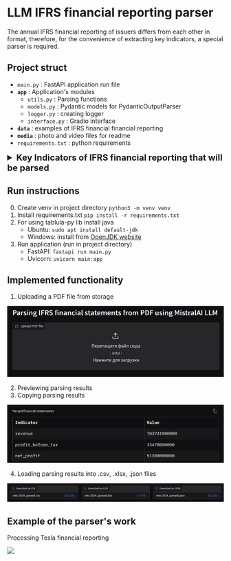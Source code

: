 # LLM IFRS financial reporting parser
The annual IFRS financial reporting of issuers differs from each other in format, therefore, for the convenience of extracting key indicators, a special parser is required.

## Project struct
- `main.py` : FastAPI application run file
- **`app`** : Application's modules
    - `utils.py` : Parsing functions
    - `models.py` : Pydantic models for PydanticOutputParser
    - `logger.py` : creating logger
    - `interface.py` : Gradio interface
- **`data`** : examples of IFRS financial financial reporting
- **`media`** : photo and video files for readme
- `requirements.txt` : python requirements

<details>
<summary style="font-size: 20px;"><b>Key Indicators of IFRS financial reporting that will be parsed</b></summary>

Financial reporting under International Financial Reporting Standards (IFRS) includes several key indicators that help assess a company's financial position and performance. Here are the main ones:

### 1. Revenue (Выручка)
Revenue represents the total income generated from the sale of goods or services before any expenses are deducted. Under IFRS, revenue recognition is based on the transfer of control of goods or services to customers, which can occur at a point in time or over time.

### 2. Profit Before Tax (Прибыль до налогообложения)
Profit before tax (PBT) is the income earned by a company before deducting income tax expenses. It is calculated by subtracting all operating expenses, interest, and other non-operating expenses from total revenue. PBT provides insight into a company's operational efficiency and profitability.

### 3. Net Profit (Чистая прибыль)
Net profit, also known as net income or net earnings, is the amount of money that remains after all expenses, including taxes, have been deducted from total revenue. It is a key indicator of a company's profitability and is often used to assess overall financial health.

### 4. Assets (Активы)
Assets are resources owned by a company that are expected to provide future economic benefits. Under IFRS, assets are classified into current (expected to be converted into cash or used within one year) and non-current (long-term assets). Examples include cash, inventory, property, and equipment.

### 5. Liabilities (Обязательства)
Liabilities are obligations that a company owes to external parties, which are expected to be settled in the future. Similar to assets, liabilities are classified as current (due within one year) and non-current (long-term). Examples include loans, accounts payable, and accrued expenses.

### 6. Equity (Капитал)
Equity represents the residual interest in the assets of a company after deducting liabilities. It reflects the ownership interest of shareholders and includes items such as common stock, retained earnings, and additional paid-in capital. Equity is a crucial measure of a company's financial stability.

### 7. Current Liquidity Ratio (Текущий ликвидный коэффициент)
The current liquidity ratio, or current ratio, is a financial metric that measures a company's ability to pay its short-term obligations with its short-term assets. It is calculated by dividing current assets by current liabilities. A ratio above 1 indicates that the company has more current assets than current liabilities.

### 8. Debt to Assets Ratio (Коэффициент задолженности к активам)
The debt to assets ratio is a financial leverage ratio that indicates the proportion of a company's assets that are financed by debt. It is calculated by dividing total liabilities by total assets. A higher ratio suggests greater financial risk, as it indicates a higher reliance on borrowed funds.

### 9. Return on Assets (ROA) (Рентабельность активов)
Return on assets is a profitability ratio that measures how effectively a company uses its assets to generate profit. It is calculated by dividing net profit by total assets. A higher ROA indicates more efficient use of assets in generating earnings.

### 10. Return on Equity (ROE) (Рентабельность собственного капитала)
Return on equity is a measure of a company's profitability relative to shareholders' equity. It is calculated by dividing net profit by average shareholders' equity. A higher ROE indicates that the company is effectively using equity financing to generate profits.

### 11. Cash Flows (Денежные потоки)
Cash flows refer to the movement of cash into and out of a business. Under IFRS, cash flows are categorized into three activities: operating, investing, and financing. Analyzing cash flows helps assess a company's liquidity, solvency, and overall financial health.

### Conclusion
These IFRS indicators provide valuable insights into a company's financial performance and position. They are essential for investors, analysts, and stakeholders to make informed decisions regarding the company's operations and future prospects. Understanding these metrics can help in evaluating a company's profitability, liquidity, and financial stability.
</details>


## Run instructions
0. Create venv in project directory `python3 -m venv venv`
1. Install requirements.txt `pip install -r requirements.txt`
2. For using tablula-py lib install java
    - Ubuntu: `sudo apt install default-jdk`
    - Windows: install from [OpenJDK website](https://jdk.java.net/)
3. Run application (run in project directory)
    - FastAPI: `fastapi run main.py`
    - Uvicorn: `uvicorn main:app`


## Implemented functionality
1. Uploading a PDF file from storage

![](/media/upload.png)

2. Previewing parsing results
3. Copying parsing results

![](/media/res.png)

4. Loading parsing results into .csv, .xlsx, .json files

![](/media/download.png)

## Example of the parser's work

Processing Tesla financial reporting

![](/media/demo.gif)